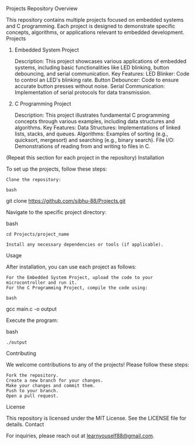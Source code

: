 Projects Repository
Overview

This repository contains multiple projects focused on embedded systems and C programming. Each project is designed to demonstrate specific concepts, algorithms, or applications relevant to embedded development.
Projects
1. Embedded System Project

    Description: This project showcases various applications of embedded systems, including basic functionalities like LED blinking, button debouncing, and serial communication.
    Key Features:
        LED Blinker: Code to control an LED's blinking rate.
        Button Debouncer: Code to ensure accurate button presses without noise.
        Serial Communication: Implementation of serial protocols for data transmission.

2. C Programming Project

    Description: This project illustrates fundamental C programming concepts through various examples, including data structures and algorithms.
    Key Features:
        Data Structures: Implementations of linked lists, stacks, and queues.
        Algorithms: Examples of sorting (e.g., quicksort, mergesort) and searching (e.g., binary search).
        File I/O: Demonstrations of reading from and writing to files in C.

(Repeat this section for each project in the repository)
Installation

To set up the projects, follow these steps:

    Clone the repository:

    bash

git clone https://github.com/sibhu-88/Projects.git

Navigate to the specific project directory:

bash

    cd Projects/project_name

    Install any necessary dependencies or tools (if applicable).

Usage

After installation, you can use each project as follows:

    For the Embedded System Project, upload the code to your microcontroller and run it.
    For the C Programming Project, compile the code using:

    bash

gcc main.c -o output

Execute the program:

bash

    ./output

Contributing

We welcome contributions to any of the projects! Please follow these steps:

    Fork the repository.
    Create a new branch for your changes.
    Make your changes and commit them.
    Push to your branch.
    Open a pull request.

License

This repository is licensed under the MIT License. See the LICENSE file for details.
Contact

For inquiries, please reach out at learnyouself88@gmail.com.
